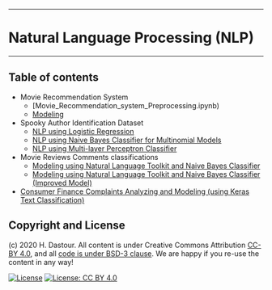 ******************************
# Natural Language Processing (NLP)
******************************

## Table of contents

* Movie Recommendation System
	* [Movie_Recommendation_system_Preprocessing.ipynb)
	* [Modeling](Movie_Recommendation_system_Modeling.ipynb)
* Spooky Author Identification Dataset
	* [NLP using Logistic Regression](Spooky_Author_Identification_Dataset_NLP_using_LogReg.ipynb)
	* [NLP using Naive Bayes Classifier for Multinomial Models](Spooky_Author_Identification_Dataset_NLP_using_MNB.ipynb)
	* [NLP using Multi-layer Perceptron Classifier](Spooky_Author_Identification_Dataset_NLP_using_MLP.ipynb)
* Movie Reviews Comments classifications
	* [Modeling using Natural Language Toolkit and Naive Bayes Classifier](Movie_Reviews_Comments_classifications_using_Modeling_using_NLTK.ipynb)
	* [Modeling using Natural Language Toolkit and Naive Bayes Classifier (Improved Model)](Movie_Reviews_Comments_classifications_using_Modeling_using_NLTK_Improved_Model.ipynb)
* [Consumer Finance Complaints Analyzing and Modeling (using Keras Text Classification)](Consumer_Finance_Complaints_Analyzing_and_Modeling_(using_Keras_Text_Classification).ipynb)


## Copyright and License

(c) 2020 H. Dastour. All content is under Creative Commons Attribution [CC-BY 4.0](https://creativecommons.org/licenses/by/4.0/legalcode.txt), and all [code is under BSD-3 clause](https://github.com/engineersCode/EngComp/blob/master/LICENSE). We are happy if you re-use the content in any way!

[![License](https://img.shields.io/badge/License-BSD%203--Clause-blue.svg)](https://opensource.org/licenses/BSD-3-Clause) [![License: CC BY 4.0](https://img.shields.io/badge/License-CC%20BY%204.0-lightgrey.svg)](https://creativecommons.org/licenses/by/4.0/)
